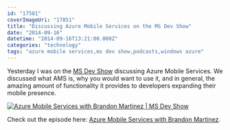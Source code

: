 ```yaml
---
id: "17581"
coverImageUri: "17851"
title: "Discussing Azure Mobile Services on the MS Dev Show"
date: "2014-09-16"
datetime: "2014-09-16T13:21:00.000Z"
categories: "technology"
tags: "azure mobile services,ms dev show,podcasts,windows azure"
---
```


Yesterday I was on the [MS Dev Show](http://www.msdevshow.com/ "MS Dev Show") discussing Azure Mobile Services. We discussed what AMS is, why you would want to use it, and in general, the amazing amount of functionality it provides to developers expanding their mobile presence.

[![Azure Mobile Services with Brandon Martinez | MS Dev Show](http://assets.brandonmartinez.com/brandonmartinez/2014/09/msdevshowsquarelogo.png)](http://msdevshow.com/2014/09/azure-mobile-services-with-brandon-martinez/ "Azure Mobile Services with Brandon Martinez | MS Dev Show")

Check out the episode here: [Azure Mobile Services with Brandon Martinez](http://msdevshow.com/2014/09/azure-mobile-services-with-brandon-martinez/ "Azure Mobile Services with Brandon Martinez").
